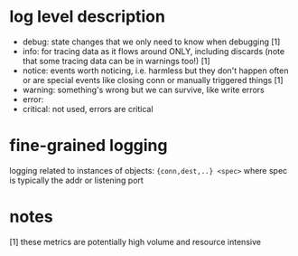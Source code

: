 # log level description

* debug: state changes that we only need to know when debugging [1]
* info: for tracing data as it flows around ONLY, including discards (note that some tracing data can be in warnings too!) [1]
* notice: events worth noticing, i.e. harmless but they don't happen often or are special events like closing conn or manually triggered things [1]
* warning: something's wrong but we can survive, like write errors
* error:
* critical: not used, errors are critical

# fine-grained logging

logging related to instances of objects:
`{conn,dest,..} <spec>` where spec is typically the addr or listening port

# notes
[1] these metrics are potentially high volume and resource intensive
